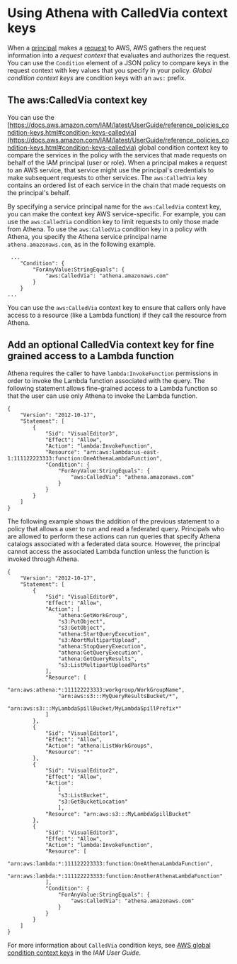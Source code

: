 # Using Athena with CalledVia context keys<a name="security-iam-athena-calledvia"></a>

When a [principal](https://docs.aws.amazon.com/IAM/latest/UserGuide/intro-structure.html#intro-structure-principal) makes a [request](https://docs.aws.amazon.com/IAM/latest/UserGuide/intro-structure.html#intro-structure-request) to AWS, AWS gathers the request information into a *request context* that evaluates and authorizes the request\. You can use the `Condition` element of a JSON policy to compare keys in the request context with key values that you specify in your policy\. *Global condition context keys* are condition keys with an `aws:` prefix\.

## The aws:CalledVia context key<a name="security-iam-athena-calledvia-the-awscalledvia-context-key"></a>

You can use the [https://docs.aws.amazon.com/IAM/latest/UserGuide/reference_policies_condition-keys.html#condition-keys-calledvia](https://docs.aws.amazon.com/IAM/latest/UserGuide/reference_policies_condition-keys.html#condition-keys-calledvia) global condition context key to compare the services in the policy with the services that made requests on behalf of the IAM principal \(user or role\)\. When a principal makes a request to an AWS service, that service might use the principal's credentials to make subsequent requests to other services\. The `aws:CalledVia` key contains an ordered list of each service in the chain that made requests on the principal's behalf\.

By specifying a service principal name for the `aws:CalledVia` context key, you can make the context key AWS service\-specific\. For example, you can use the `aws:CalledVia` condition key to limit requests to only those made from Athena\. To use the `aws:CalledVia` condition key in a policy with Athena, you specify the Athena service principal name `athena.amazonaws.com`, as in the following example\.

```
 ...
    "Condition": {
        "ForAnyValue:StringEquals": { 
            "aws:CalledVia": "athena.amazonaws.com"
        }
    }
...
```

You can use the `aws:CalledVia` context key to ensure that callers only have access to a resource \(like a Lambda function\) if they call the resource from Athena\.

## Add an optional CalledVia context key for fine grained access to a Lambda function<a name="security-iam-athena-calledvia-example-policy-to-add-an-optional-calledvia-context-key-for-fine-grained-access-to-a-lambda-function"></a>

Athena requires the caller to have `lambda:InvokeFunction` permissions in order to invoke the Lambda function associated with the query\. The following statement allows fine\-grained access to a Lambda function so that the user can use only Athena to invoke the Lambda function\.

```
{
    "Version": "2012-10-17",
    "Statement": [
        {
            "Sid": "VisualEditor3",
            "Effect": "Allow",
            "Action": "lambda:InvokeFunction",
            "Resource": "arn:aws:lambda:us-east-1:111122223333:function:OneAthenaLambdaFunction",
            "Condition": {
                "ForAnyValue:StringEquals": {
                    "aws:CalledVia": "athena.amazonaws.com"
                }
            }
        }
    ]
}
```

The following example shows the addition of the previous statement to a policy that allows a user to run and read a federated query\. Principals who are allowed to perform these actions can run queries that specify Athena catalogs associated with a federated data source\. However, the principal cannot access the associated Lambda function unless the function is invoked through Athena\.

```
{
    "Version": "2012-10-17",
    "Statement": [
        {
            "Sid": "VisualEditor0", 
            "Effect": "Allow",
            "Action": [ 
                "athena:GetWorkGroup", 
                "s3:PutObject", 
                "s3:GetObject", 
                "athena:StartQueryExecution", 
                "s3:AbortMultipartUpload",  
                "athena:StopQueryExecution", 
                "athena:GetQueryExecution", 
                "athena:GetQueryResults", 
                "s3:ListMultipartUploadParts" 
            ], 
            "Resource": [ 
                "arn:aws:athena:*:111122223333:workgroup/WorkGroupName",
                "arn:aws:s3:::MyQueryResultsBucket/*", 
                "arn:aws:s3:::MyLambdaSpillBucket/MyLambdaSpillPrefix*"
            ] 
        }, 
        {
            "Sid": "VisualEditor1", 
            "Effect": "Allow", 
            "Action": "athena:ListWorkGroups", 
            "Resource": "*" 
        }, 
        {
            "Sid": "VisualEditor2", 
            "Effect": "Allow", 
            "Action": 
                [ 
                "s3:ListBucket", 
                "s3:GetBucketLocation" 
                ], 
            "Resource": "arn:aws:s3:::MyLambdaSpillBucket" 
        },
        {
            "Sid": "VisualEditor3",
            "Effect": "Allow",
            "Action": "lambda:InvokeFunction",
            "Resource": [
                "arn:aws:lambda:*:111122223333:function:OneAthenaLambdaFunction", 
                "arn:aws:lambda:*:111122223333:function:AnotherAthenaLambdaFunction"
            ], 
            "Condition": {
                "ForAnyValue:StringEquals": { 
                    "aws:CalledVia": "athena.amazonaws.com"
                }
            }
        }            
    ]
}
```

For more information about `CalledVia` condition keys, see [AWS global condition context keys](https://docs.aws.amazon.com/IAM/latest/UserGuide/reference_policies_condition-keys.html) in the *IAM User Guide*\.